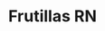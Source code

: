 ---
title: Frutillas RN
date: 
draft: false

# descripcion
description : Aros colgantes en plata 925 y strass

materials: 

color: 

dimensions: largo total 2.5 cm

code: 01-06-0870

type: "Aros"

categories: []

price: $2.180,00

price_eftvo: $1.850,00

# Images
# first image will be shown in the product page
images:
  # - image: "images/path_to_image"
  # La ubicacion de las imagenes es imagenes/Aros/Aros.Strass/01-06-0870-frutillas-rn
  - image: "./images/aros/strass/01-06-0870-frutillas-rn.jpg"
---